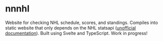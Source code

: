 # nnnhl

Website for checking NHL schedule, scores, and standings.
Compiles into static website that only depends on the NHL statsapi ([unofficial documentation](https://gitlab.com/dword4/nhlapi/-/tree/master)).
Built using Svelte and TypeScript.
Work in progress!
